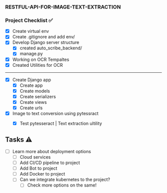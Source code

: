 ### RESTFUL-API-FOR-IMAGE-TEXT-EXTRACTION

### Project Checklist ✅
- [X] Create virtual env
- [x] Create .gitignore and add env/ 
- [x] Develop Django server structure
  - [x] created auto_scribe_backend/
  - [x] manage.py
- [x] Working on OCR Tempaltes
- [x] Created Utilities for OCR
---
- [x] Create Django app
  - [x] Create app
  - [x] Create models
  - [x] Create serializers
  - [x] Create views
  - [x] Create urls
- [x] Image to text conversion using pytessract
  - [x] Test pytesseract | Text extraction ultility


## Tasks ⚠️

- [ ] Learn more about deployment options
  - [ ] Cloud services
  - [ ] Add CI/CD pipeline to project
  - [ ] Add Bot to project
  - [ ] Add Docker to project
  - [ ] Can we integrate kubernetes to the project?
    - [ ] Check more options on the same!